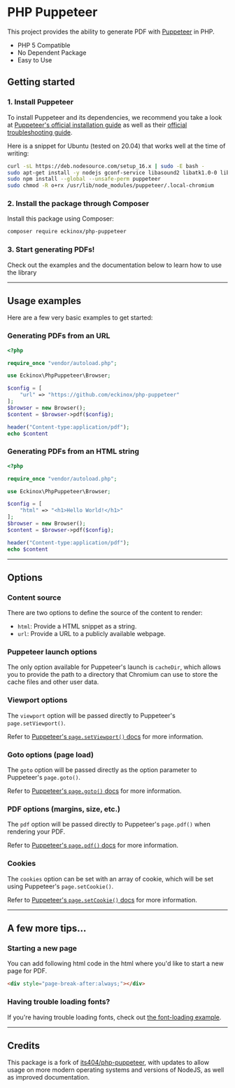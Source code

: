 # PHP Puppeteer

This project provides the ability to generate PDF with [Puppeteer](https://github.com/GoogleChrome/puppeteer) in PHP.

- PHP 5 Compatible
- No Dependent Package
- Easy to Use


## Getting started

### 1. Install Puppeteer
To install Puppeteer and its dependencies, we recommend you take a look at [Puppeteer's official installation guide](https://developers.google.com/web/tools/puppeteer/get-started) as well as their [official troubleshooting guide](https://github.com/puppeteer/puppeteer/blob/main/docs/troubleshooting.md).

Here is a snippet for Ubuntu (tested on 20.04) that works well at the time of writing:
```bash
curl -sL https://deb.nodesource.com/setup_16.x | sudo -E bash -
sudo apt-get install -y nodejs gconf-service libasound2 libatk1.0-0 libc6 libcairo2 libcups2 libdbus-1-3 libexpat1 libfontconfig1 libgcc1 libgconf-2-4 libgdk-pixbuf2.0-0 libglib2.0-0 libgtk-3-0 libnspr4 libpango-1.0-0 libpangocairo-1.0-0 libstdc++6 libx11-6 libx11-xcb1 libxcb1 libxcomposite1 libxcursor1 libxdamage1 libxext6 libxfixes3 libxi6 libxrandr2 libxrender1 libxss1 libxtst6 ca-certificates fonts-liberation libappindicator1 libnss3 lsb-release xdg-utils wget libappindicator3-1 libatk-bridge2.0-0 libgbm1
sudo npm install --global --unsafe-perm puppeteer
sudo chmod -R o+rx /usr/lib/node_modules/puppeteer/.local-chromium
```

### 2. Install the package through Composer
Install this package using Composer:

```bash
composer require eckinox/php-puppeteer
```

### 3. Start generating PDFs!
Check out the examples and the documentation below to learn how to use the library

---

## Usage  examples
Here are a few very basic examples to get started:

### Generating PDFs from an URL
```php
<?php

require_once "vendor/autoload.php";

use Eckinox\PhpPuppeteer\Browser;

$config = [
	"url" => "https://github.com/eckinox/php-puppeteer"
];
$browser = new Browser();
$content = $browser->pdf($config);

header("Content-type:application/pdf");
echo $content
```

### Generating PDFs from an HTML string
```php
<?php

require_once "vendor/autoload.php";

use Eckinox\PhpPuppeteer\Browser;

$config = [
	"html" => "<h1>Hello World!</h1>"
];
$browser = new Browser();
$content = $browser->pdf($config);

header("Content-type:application/pdf");
echo $content
```

---

## Options

### Content source
There are two options to define the source of the content to render:

- `html`: Provide a HTML snippet as a string.
- `url`: Provide a URL to a publicly available webpage.

### Puppeteer launch options
The only option available for Puppeteer's launch is `cacheDir`,  which allows you to provide the path to a directory that Chromium can use to store the cache files and other user data.

### Viewport options
The `viewport` option will be passed directly to Puppeteer's `page.setViewport()`.

Refer to [Puppeteer's `page.setViewport()` docs](https://pptr.dev/#?product=Puppeteer&version=v11.0.0&show=api-pagesetviewportviewport) for more information.

### Goto options (page load)
The `goto` option will be passed directly as the option parameter to Puppeteer's `page.goto()`.

Refer to [Puppeteer's `page.goto()` docs](https://pptr.dev/#?product=Puppeteer&version=v11.0.0&show=api-pagegotourl-options) for more information.

### PDF options (margins, size, etc.)
The `pdf` option will be passed directly to Puppeteer's `page.pdf()` when rendering your PDF.

Refer to [Puppeteer's `page.pdf()` docs](https://pptr.dev/#?product=Puppeteer&version=v11.0.0&show=api-pagepdfoptions) for more information.


### Cookies
The `cookies` option can be set with an array of cookie, which will be set using Puppeteer's `page.setCookie()`.

Refer to [Puppeteer's `page.setCookie()` docs](https://pptr.dev/#?product=Puppeteer&version=v11.0.0&show=api-pagesetcookiecookies) for more information.

---

## A few more tips...

### Starting a new page
You can add following html code in the html where you'd like to start a new page for PDF.

```html
<div style="page-break-after:always;"></div>
```

### Having trouble loading fonts?
If you're having trouble loading fonts, check out [the font-loading example](examples).

---

## Credits
This package is a fork of [its404/php-puppeteer](https://github.com/its404/php-puppeteer), with updates to allow usage on more modern operating systems and versions of NodeJS, as well as improved documentation.
